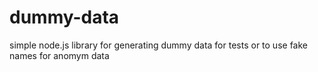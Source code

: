 # dummy-data
simple node.js library for generating dummy data for tests or to use fake names for anomym data
